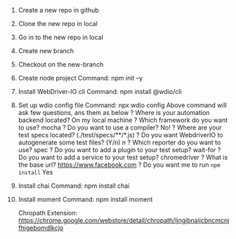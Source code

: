 1. Create a new repo in github
2. Clone the new repo in local
3. Go in to the new repo in local
4. Create new branch
5. Checkout on the new-branch
6. Create node project
    Command: npm init –y
7. Install WebDriver-IO cli
    Command: npm install @wdio/cli
8. Set up wdio config file
    Command: npx wdio config
    Above command will ask few questions, ans them as below
    ? Where is your automation backend located? On my local machine
    ? Which framework do you want to use? mocha
    ? Do you want to use a compiler? No!
    ? Where are your test specs located? (./test/specs/**/*.js)
    ? Do you want WebdriverIO to autogenerate some test files? (Y/n) n
    ? Which reporter do you want to use? spec
    ? Do you want to add a plugin to your test setup? wait-for
    ? Do you want to add a service to your test setup? chromedriver
    ? What is the base url? https://www.facebook.com
    ? Do you want me to run `npm install` Yes
9. Install chai
    Command: npm install chai
10. Install moment
    Command: npm install moment

    Chropath Extension:
    https://chrome.google.com/webstore/detail/chropath/ljngjbnaijcbncmcnjfhigebomdlkcjo
